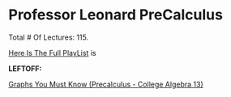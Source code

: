 # Professor Leonard PreCalculus

Total # Of Lectures: 115.

[Here Is The Full PlayList](https://www.youtube.com/playlist?list=PLDesaqWTN6ESsmwELdrzhcGiRhk5DjwLP)
is

**LEFTOFF:**

[Graphs You Must Know (Precalculus - College Algebra 13)](https://www.youtube.com/watch?v=NrmmR3-VxA8)

